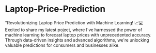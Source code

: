 # Laptop-Price-Prediction
"Revolutionizing Laptop Price Prediction with Machine Learning! 📈💻 Excited to share my latest poject, where I've harnessed the power of machine learning to forecast laptop prices with unprecedented accuracy. Through data-driven insights and advanced algorithms, we're unlocking valuable predictions for consumers and businesses alike. 
